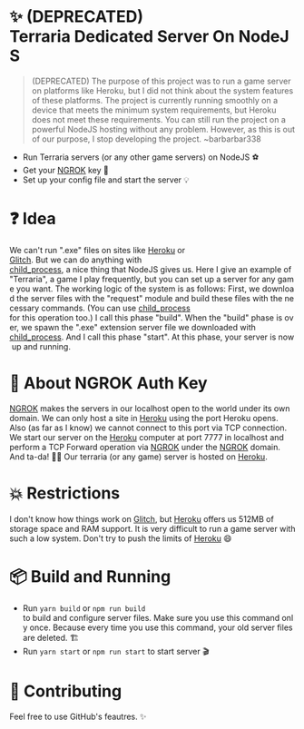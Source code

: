 # ✨ (DEPRECATED) Terraria Dedicated Server On NodeJS

> (DEPRECATED) The purpose of this project was to run a game server on platforms like Heroku, but I did not think about the system features of these platforms. The project is currently running smoothly on a device that meets the minimum system requirements, but Heroku does not meet these requirements. You can still run the project on a powerful NodeJS hosting without any problem. However, as this is out of our purpose, I stop developing the project. ~barbarbar338

-   Run Terraria servers (or any other game servers) on NodeJS ⚽
-   Get your [NGROK](https://ngrok.com/) key 🔑
-   Set up your config file and start the server 💡

# ❓ Idea

We can't run ".exe" files on sites like [Heroku](http://heroku.com/) or [Glitch](https://glitch.com/). But we can do anything with [child_process](https://nodejs.org/api/child_process.html), a nice thing that NodeJS gives us. Here I give an example of "Terraria", a game I play frequently, but you can set up a server for any game you want. The working logic of the system is as follows: First, we download the server files with the "request" module and build these files with the necessary commands. (You can use [child_process](https://nodejs.org/api/child_process.html) for this operation too.) I call this phase "build". When the "build" phase is over, we spawn the ".exe" extension server file we downloaded with [child_process](https://nodejs.org/api/child_process.html). And I call this phase "start". At this phase, your server is now up and running.

# 🔑 About NGROK Auth Key

[NGROK](https://ngrok.com/) makes the servers in our localhost open to the world under its own domain. We can only host a site in [Heroku](http://heroku.com/) using the port Heroku opens. Also (as far as I know) we cannot connect to this port via TCP connection. We start our server on the [Heroku](http://heroku.com/) computer at port 7777 in localhost and perform a TCP Forward operation via [NGROK](https://ngrok.com/) under the [NGROK](https://ngrok.com/) domain. And ta-da! 🎉🎊 Our terraria (or any game) server is hosted on [Heroku](http://heroku.com/).

# 💥 Restrictions

I don't know how things work on [Glitch](https://glitch.com/), but [Heroku](http://heroku.com/) offers us 512MB of storage space and RAM support. It is very difficult to run a game server with such a low system. Don't try to push the limits of [Heroku](http://heroku.com/) 😄

# 📦 Build and Running

-   Run `yarn build` or `npm run build` to build and configure server files. Make sure you use this command only once. Because every time you use this command, your old server files are deleted. 🏗️
-   Run `yarn start` or `npm run start` to start server 🎬

# 🔗 Contributing

Feel free to use GitHub's feautres. ✨

